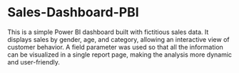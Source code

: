 # Sales-Dashboard-PBI
This is a simple Power BI dashboard built with fictitious sales data. It displays sales by gender, age, and category, allowing an interactive view of customer behavior.  A field parameter was used so that all the information can be visualized in a single report page, making the analysis more dynamic and user-friendly. 
